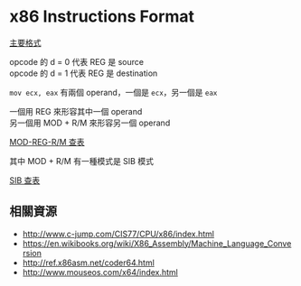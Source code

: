 # x86 Instructions Format

[主要格式](http://www.c-jump.com/CIS77/CPU/x86/X77_0030_encoding_format.htm)

opcode 的 d = 0 代表 REG 是 source  
opcode 的 d = 1 代表 REG 是 destination

`mov ecx, eax` 有兩個 operand，一個是 `ecx`，另一個是 `eax`

一個用 REG 來形容其中一個 operand  
另一個用 MOD + R/M 來形容另一個 operand

[MOD-REG-R/M 查表](http://www.c-jump.com/CIS77/CPU/x86/X77_0090_addressing_modes.htm)

其中 MOD + R/M 有一種模式是 SIB 模式

[SIB 查表](http://www.c-jump.com/CIS77/CPU/x86/X77_0100_sib_byte_layout.htm)

## 相關資源

* http://www.c-jump.com/CIS77/CPU/x86/index.html
* https://en.wikibooks.org/wiki/X86_Assembly/Machine_Language_Conversion
* http://ref.x86asm.net/coder64.html
* http://www.mouseos.com/x64/index.html
